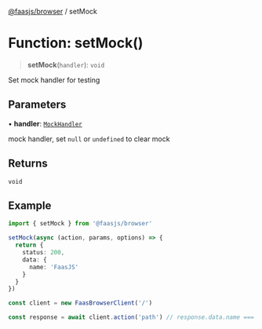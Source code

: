 [@faasjs/browser](../README.md) / setMock

# Function: setMock()

> **setMock**(`handler`): `void`

Set mock handler for testing

## Parameters

• **handler**: [`MockHandler`](../type-aliases/MockHandler.md)

mock handler, set `null` or `undefined` to clear mock

## Returns

`void`

## Example

```ts
import { setMock } from '@faasjs/browser'

setMock(async (action, params, options) => {
  return {
    status: 200,
    data: {
      name: 'FaasJS'
    }
  }
})

const client = new FaasBrowserClient('/')

const response = await client.action('path') // response.data.name === 'FaasJS'
```
